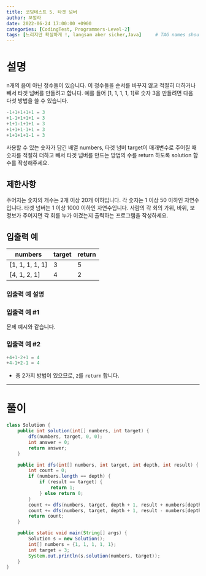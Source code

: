 ```yaml
---
title: 코딩테스트 5. 타겟 넘버
author: 꼬낄라
date: 2022-06-24 17:00:00 +0900
categories: [CodingTest, Programmers-Level-2]
tags: [느리지만 확실하게 !, langsam aber sicher,Java]     # TAG names should always be lowercase
---
```


# 설명

n개의 음이 아닌 정수들이 있습니다. 이 정수들을 순서를 바꾸지 않고 적절히 더하거나 빼서 타겟 넘버를 만들려고 합니다. 예를 들어 [1, 1, 1, 1, 1]로 숫자 3을 만들려면 다음 다섯 방법을 쓸 수 있습니다.
```java
-1+1+1+1+1 = 3
+1-1+1+1+1 = 3
+1+1-1+1+1 = 3
+1+1+1-1+1 = 3
+1+1+1+1-1 = 3
```
사용할 수 있는 숫자가 담긴 배열 numbers, 타겟 넘버 target이 매개변수로 주어질 때 숫자를 적절히 더하고 빼서 타겟 넘버를 만드는 방법의 수를 return 하도록 solution 함수를 작성해주세요.

## 제한사항
주어지는 숫자의 개수는 2개 이상 20개 이하입니다.
각 숫자는 1 이상 50 이하인 자연수입니다.
타겟 넘버는 1 이상 1000 이하인 자연수입니다. 사람의 각 회의 가위, 바위, 보 정보가 주어지면 각 회를 누가 이겼는지 출력하는 프로그램을 작성하세요.


## 입출력 예

|numbers|	target|	return|
|---|---|---|
|[1, 1, 1, 1, 1]	|3|	5|
|[4, 1, 2, 1]	|4|	2|

### 입출력 예 설명

### 입출력 예 #1

문제 예시와 같습니다.

### 입출력 예 #2
```java
+4+1-2+1 = 4
+4-1+2-1 = 4
```
- 총 2가지 방법이 있으므로, `2`를 `return` 합니다.

-----
# 풀이
```java
class Solution {
    public int solution(int[] numbers, int target) {
        dfs(numbers, target, 0, 0);
        int answer = 0;
        return answer;
    }

    public int dfs(int[] numbers, int target, int depth, int result) {
        int count = 0;
        if (numbers.length == depth) {
            if (result == target) {
                return 1;
            } else return 0;
        }
        count += dfs(numbers, target, depth + 1, result + numbers[depth]);
        count += dfs(numbers, target, depth + 1, result - numbers[depth]);
        return count;
    }

    public static void main(String[] args) {
        Solution s = new Solution();
        int[] numbers = {1, 1, 1, 1, 1};
        int target = 3;
        System.out.println(s.solution(numbers, target));
    }
}
```
